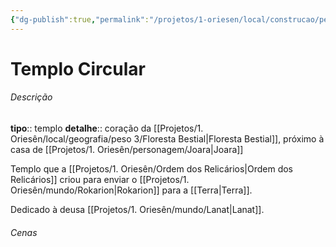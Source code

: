 ```yaml
---
{"dg-publish":true,"permalink":"/projetos/1-oriesen/local/construcao/peso-5/templo-circular/","dgHomeLink":true,"dgPassFrontmatter":false}
---
```



# Templo Circular

###### Descrição
**tipo**:: templo
**detalhe**:: coração da [[Projetos/1. Oriesên/local/geografia/peso 3/Floresta Bestial|Floresta Bestial]], próximo à casa de [[Projetos/1. Oriesên/personagem/Joara|Joara]]

Templo que a [[Projetos/1. Oriesên/Ordem dos Relicários|Ordem dos Relicários]] criou para enviar o [[Projetos/1. Oriesên/mundo/Rokarion|Rokarion]] para a [[Terra|Terra]].

Dedicado à deusa [[Projetos/1. Oriesên/mundo/Lanat|Lanat]].


###### Cenas

